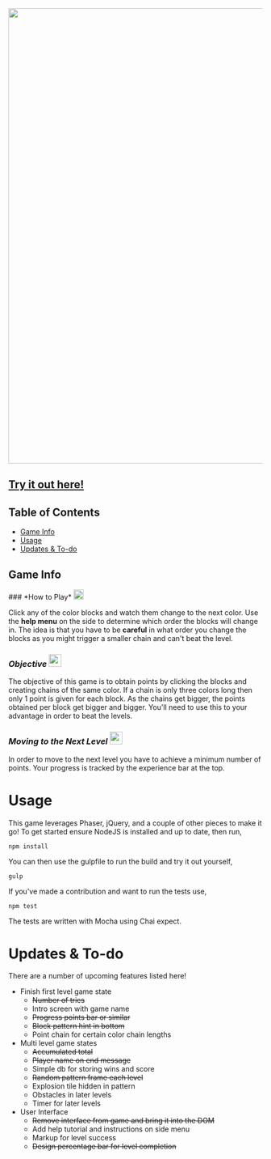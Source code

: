 <img src="http://i.imgur.com/QWTyTsK.png" width="900px">

## [Try it out here!](https://www.alexmdodge.ca/games/grid-grind/app/) </h1>
## Table of Contents
* [Game Info](#game) <br>
* [Usage](#usage) <br>
* [Updates & To-do](#todo)

<h2>
	<a name="game" aria-hidden="true" class="anchor"></a>
	Game Info
</h2>
### *How to Play* <img src="http://image.flaticon.com/icons/png/512/25/25400.png" width="20px">

Click any of the color blocks and watch them change to the next color. Use the **help menu** on the side to determine which order the blocks will change in. The idea is that you have to be **careful** in what order you change the blocks as you might trigger a smaller chain and can't beat the level.

### *Objective* <img src="https://upload.wikimedia.org/wikipedia/commons/thumb/7/71/Ok_sign_font_awesome.svg/600px-Ok_sign_font_awesome.svg.png" width="25px">
The objective of this game is to obtain points by clicking the blocks and creating chains of the same color. If a chain is only three colors long then only 1 point is given for each block. As the chains get bigger, the points obtained per block get bigger and bigger. You'll need to use this to your advantage in order to beat the levels.

### *Moving to the Next Level* <img src="https://upload.wikimedia.org/wikipedia/commons/thumb/0/03/Plus_sign_font_awesome.svg/512px-Plus_sign_font_awesome.svg.png" width="25px">
In order to move to the next level you have to achieve a minimum number of points. Your progress is tracked by the experience bar at the top.

<h1>
	<a name="usage" aria-hidden="true" class="anchor"></a>
	Usage
</h1>
This game leverages Phaser, jQuery, and a couple of other pieces to make it go! To get started ensure NodeJS is installed and up to date, then run,

`npm install`

You can then use the gulpfile to run the build and try it out yourself,

`gulp`

If you've made a contribution and want to run the tests use,

`npm test`

The tests are written with Mocha using Chai expect.

<h1>
	<a name="todo" aria-hidden="true" class="anchor"></a>
	Updates & To-do
</h1>
There are a number of upcoming features listed here!

* Finish first level game state
  * ~~Number of tries~~
  * Intro screen with game name
  * ~~Progress points bar or similar~~
  * ~~Block pattern hint in bottom~~
  * Point chain for certain color chain lengths
* Multi level game states
  * ~~Accumulated total~~
  * ~~Player name on end message~~
  * Simple db for storing wins and score
  * ~~Random pattern frame each level~~
  * Explosion tile hidden in pattern
  * Obstacles in later levels
  * Timer for later levels
* User Interface
  * ~~Remove interface from game and bring it into the DOM~~
  * Add help tutorial and instructions on side menu
  * Markup for level success
  * ~~Design percentage bar for level completion~~
